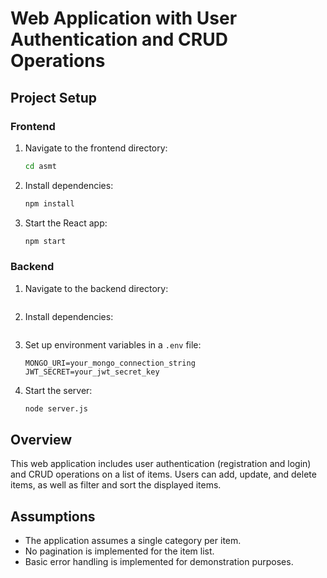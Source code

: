 # Web Application with User Authentication and CRUD Operations

## Project Setup

### Frontend
1. Navigate to the frontend directory:
    ```bash
    cd asmt
    ```
2. Install dependencies:
    ```bash
    npm install
    ```
3. Start the React app:
    ```bash
    npm start
    ```

### Backend
1. Navigate to the backend directory:
    ```bash
    
    ```
2. Install dependencies:
    ```bash

    ```
3. Set up environment variables in a `.env` file:
    ```
    MONGO_URI=your_mongo_connection_string
    JWT_SECRET=your_jwt_secret_key
    ```
4. Start the server:
    ```bash
    node server.js
    ```

## Overview

This web application includes user authentication (registration and login) and CRUD operations on a list of items. Users can add, update, and delete items, as well as filter and sort the displayed items.

## Assumptions

- The application assumes a single category per item.
- No pagination is implemented for the item list.
- Basic error handling is implemented for demonstration purposes.
